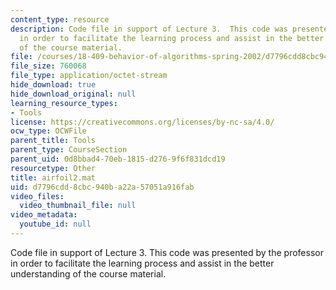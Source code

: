 ```yaml
---
content_type: resource
description: Code file in support of Lecture 3.  This code was presented by the professor
  in order to facilitate the learning process and assist in the better understanding
  of the course material.
file: /courses/18-409-behavior-of-algorithms-spring-2002/d7796cdd8cbc940ba22a57051a916fab_airfoil2.mat
file_size: 760068
file_type: application/octet-stream
hide_download: true
hide_download_original: null
learning_resource_types:
- Tools
license: https://creativecommons.org/licenses/by-nc-sa/4.0/
ocw_type: OCWFile
parent_title: Tools
parent_type: CourseSection
parent_uid: 0d8bbad4-70eb-1815-d276-9f6f831dcd19
resourcetype: Other
title: airfoil2.mat
uid: d7796cdd-8cbc-940b-a22a-57051a916fab
video_files:
  video_thumbnail_file: null
video_metadata:
  youtube_id: null
---
```

Code file in support of Lecture 3.  This code was presented by the professor in order to facilitate the learning process and assist in the better understanding of the course material.